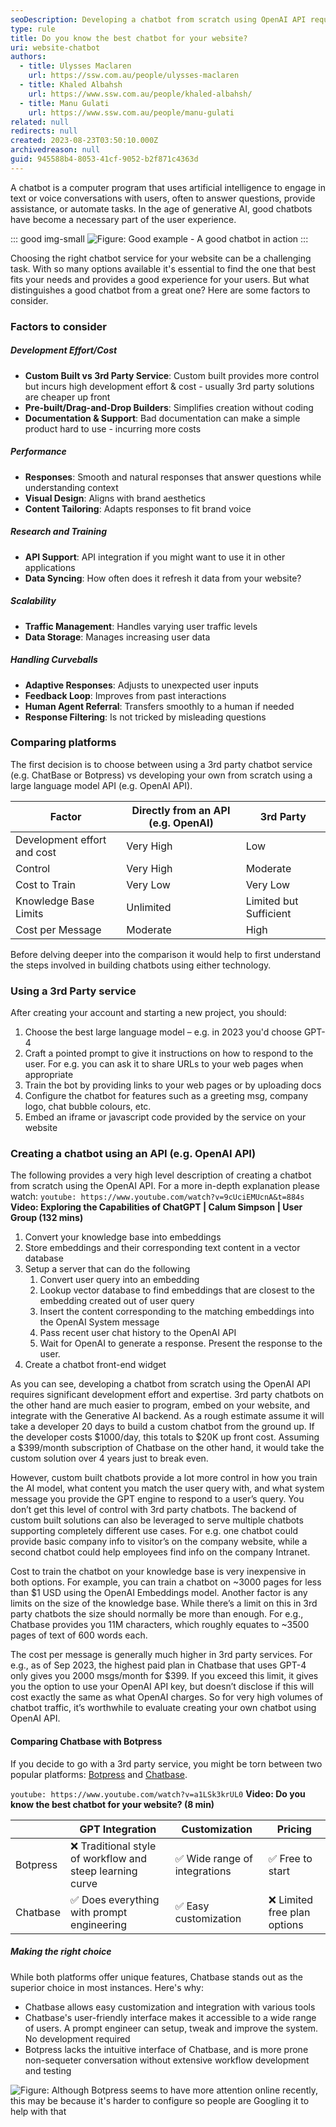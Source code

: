 ```yaml
---
seoDescription: Developing a chatbot from scratch using OpenAI API requires significant expertise and upfront costs. Compare options with Chatbase, Botpress, or build your own custom solution for more control over AI model training and system messages.
type: rule
title: Do you know the best chatbot for your website?
uri: website-chatbot
authors:
  - title: Ulysses Maclaren
    url: https://ssw.com.au/people/ulysses-maclaren
  - title: Khaled Albahsh
    url: https://www.ssw.com.au/people/khaled-albahsh/
  - title: Manu Gulati
    url: https://www.ssw.com.au/people/manu-gulati
related: null
redirects: null
created: 2023-08-23T03:50:10.000Z
archivedreason: null
guid: 945588b4-8053-41cf-9052-b2f871c4363d
---
```


A chatbot is a computer program that uses artificial intelligence to engage in text or voice conversations with users, often to answer questions, provide assistance, or automate tasks. In the age of generative AI, good chatbots have become a necessary part of the user experience.

::: good img-small
![Figure: Good example - A good chatbot in action](chatbot-example.png)
:::

Choosing the right chatbot service for your website can be a challenging task. With so many options available it's essential to find the one that best fits your needs and provides a good experience for your users. But what distinguishes a good chatbot from a great one? Here are some factors to consider.

<!--endintro-->

### Factors to consider


##### Development Effort/Cost

* **Custom Built vs 3rd Party Service**: Custom built provides more control but incurs high development effort & cost - usually 3rd party solutions are cheaper up front
* **Pre-built/Drag-and-Drop Builders**: Simplifies creation without coding
* **Documentation & Support**: Bad documentation can make a simple product hard to use - incurring more costs

##### Performance

* **Responses**: Smooth and natural responses that answer questions while understanding context
* **Visual Design**: Aligns with brand aesthetics
* **Content Tailoring**: Adapts responses to fit brand voice

##### Research and Training

* **API Support**: API integration if you might want to use it in other applications
* **Data Syncing**: How often does it refresh it data from your website?

##### Scalability

* **Traffic Management**: Handles varying user traffic levels
* **Data Storage**: Manages increasing user data

##### Handling Curveballs

* **Adaptive Responses**: Adjusts to unexpected user inputs
* **Feedback Loop**: Improves from past interactions
* **Human Agent Referral**: Transfers smoothly to a human if needed
* **Response Filtering**: Is not tricked by misleading questions

### Comparing platforms

The first decision is to choose between using a 3rd party chatbot service (e.g. ChatBase or Botpress) vs developing your own from scratch using a large language model API (e.g. OpenAI API).

| Factor                      | Directly from an API (e.g. OpenAI) | 3rd Party              |
| --------------------------- | ---------- | ---------------------- |
| Development effort and cost | Very High  | Low                    |
| Control                     | Very High  | Moderate               |
| Cost to Train               | Very Low   | Very Low               |
| Knowledge Base Limits       | Unlimited  | Limited but Sufficient |
| Cost per Message            | Moderate   | High                   |

Before delving deeper into the comparison it would help to first understand the steps involved in building chatbots using either technology.

### Using a 3rd Party service

After creating your account and starting a new project, you should:

1. Choose the best large language model – e.g. in 2023 you'd choose GPT-4
2. Craft a pointed prompt to give it instructions on how to respond to the user. For e.g. you can ask it to share URLs to your web pages when appropriate
3. Train the bot by providing links to your web pages or by uploading docs
4. Configure the chatbot for features such as a greeting msg, company logo, chat bubble colours, etc.
5. Embed an iframe or javascript code provided by the service on your website

### Creating a chatbot using an API (e.g. OpenAI API)

The following provides a very high level description of creating a chatbot from scratch using the OpenAI API. For a more in-depth explanation please watch:
`youtube: https://www.youtube.com/watch?v=9cUciEMUcnA&t=884s`
**Video: Exploring the Capabilities of ChatGPT | Calum Simpson | User Group (132 mins)**

1. Convert your knowledge base into embeddings
2. Store embeddings and their corresponding text content in a vector database
3. Setup a server that can do the following
   1. Convert user query into an embedding
   2. Lookup vector database to find embeddings that are closest to the embedding created out of user query
   3. Insert the content corresponding to the matching embeddings into the OpenAI System message
   4. Pass recent user chat history to the OpenAI API
   5. Wait for OpenAI to generate a response. Present the response to the user.
4. Create a chatbot front-end widget

As you can see, developing a chatbot from scratch using the OpenAI API requires significant development effort and expertise. 3rd party chatbots on the other hand are much easier to program, embed on your website, and integrate with the Generative AI backend. As a rough estimate assume it will take a developer 20 days to build a custom chatbot from the ground up. If the developer costs $1000/day, this totals to $20K up front cost. Assuming a $399/month subscription of Chatbase on the other hand, it would take the custom solution over 4 years just to break even.

However, custom built chatbots provide a lot more control in how you train the AI model, what content you match the user query with, and what system message you provide the GPT engine to respond to a user’s query. You don’t get this level of control with 3rd party chatbots. The backend of custom built solutions can also be leveraged to serve multiple chatbots supporting completely different use cases. For e.g. one chatbot could provide basic company info to visitor’s on the company website, while a second chatbot could help employees find info on the company Intranet.

Cost to train the chatbot on your knowledge base is very inexpensive in both options. For example, you can train a chatbot on ~3000 pages for less than $1 USD using the OpenAI Embeddings model. Another factor is any limits on the size of the knowledge base. While there’s a limit on this in 3rd party chatbots the size should normally be more than enough. For e.g., Chatbase provides you 11M characters, which roughly equates to ~3500 pages of text of 600 words each.

The cost per message is generally much higher in 3rd party services. For e.g., as of Sep 2023, the highest paid plan in Chatbase that uses GPT-4 only gives you 2000 msgs/month for $399. If you exceed this limit, it gives you the option to use your OpenAI API key, but doesn’t disclose if this will cost exactly the same as what OpenAI charges. So for very high volumes of chatbot traffic, it’s worthwhile to evaluate creating your own chatbot using OpenAI API.

#### Comparing Chatbase with Botpress

If you decide to go with a 3rd party service, you might be torn between two popular platforms: [Botpress](https://botpress.com/) and [Chatbase](https://www.chatbase.co/).

`youtube: https://www.youtube.com/watch?v=a1LSk3krUL0`
**Video: Do you know the best chatbot for your website? (8 min)**

|          | GPT Integration                                           | Customization                 | Pricing                      |
| -------- | --------------------------------------------------------- | ----------------------------- | ---------------------------- |
| Botpress | ❌ Traditional style of workflow and steep learning curve | ✅ Wide range of integrations | ✅ Free to start             |
| Chatbase | ✅ Does everything with prompt engineering                | ✅ Easy customization         | ❌ Limited free plan options |

##### Making the right choice

While both platforms offer unique features, Chatbase stands out as the superior choice in most instances. Here's why:

* Chatbase allows easy customization and integration with various tools
* Chatbase's user-friendly interface makes it accessible to a wide range of users. A prompt engineer can setup, tweak and improve the system. No development required
* Botpress lacks the intuitive interface of Chatbase, and is more prone non-sequeter conversation without extensive workflow development and testing

![Figure: Although Botpress seems to have more attention online recently, this may be because it's harder to configure so people are Googling it to help with that](botpress-vs-chatbase.jpg)

